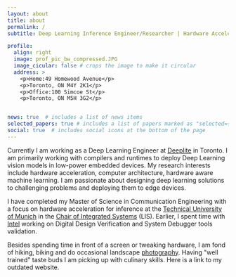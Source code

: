 ```yaml
---
layout: about
title: about
permalink: /
subtitle: Deep Learning Inference Engineer/Researcher | Hardware Acceleration of ML

profile:
  align: right
  image: prof_pic_bw_compressed.JPG
  image_cicular: false # crops the image to make it circular
  address: >
    <p>Home:49 Homewood Avenue</p>
    <p>Toronto, ON M4Y 2K1</p>
    <p>Office:100 Simcoe St</p>
    <p>Toronto, ON M5H 3G2</p>


news: true  # includes a list of news items
selected_papers: true # includes a list of papers marked as "selected={true}"
social: true  # includes social icons at the bottom of the page
---
```

Currently I am working as a Deep Learning Engineer at <a href='https://www.deeplite.ai/'>Deeplite</a> in Toronto. I am primarily working with compilers and runtimes to deploy Deep Learning vision models in low-power embedded devices. My research interests include hardware acceleration, computer architecture, hardware aware machine learning. I am passionate about designing deep learning solutions to challenging problems and deploying them to edge devices.

I have completed my Master of Science in Communication Engineering with a focus on hardware acceleration for inference at the <a href='https://www.tum.de/en/'>Technical University of Munich</a> in the <a href='https://www.ce.cit.tum.de/en/lis/home/'>Chair of Integrated Systems</a> (LIS). Earlier, I spent time with <a href='https://www.intel.ca/content/www/ca/en/homepage.html'>Intel</a> working on Digital Design Verification and System Debugger tools validation. 

Besides spending time in front of a screen or tweaking hardware, I am fond of hiking, biking and do occasional landscape <a href='https://www.instagram.com/mr.se7enonline/'>photography</a>. Having "well trained" taste buds I am picking up with culinary skills. Here is a link to my outdated website.

<!-- Write your biography here. Tell the world about yourself. Link to your favorite [subreddit](http://reddit.com). You can put a picture in, too. The code is already in, just name your picture `prof_pic.jpg` and put it in the `img/` folder.

Put your address / P.O. box / other info right below your picture. You can also disable any these elements by editing `profile` property of the YAML header of your `_pages/about.md`. Edit `_bibliography/papers.bib` and Jekyll will render your [publications page](/al-folio/publications/) automatically.

Link to your social media connections, too. This theme is set up to use [Font Awesome icons](http://fortawesome.github.io/Font-Awesome/) and [Academicons](https://jpswalsh.github.io/academicons/), like the ones below. Add your Facebook, Twitter, LinkedIn, Google Scholar, or just disable all of them. -->
